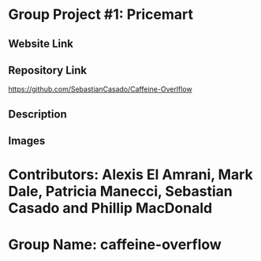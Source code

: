 # Group Project #1: Pricemart

## Website Link

## Repository Link
https://github.com/SebastianCasado/Caffeine-Overlflow

## Description




## Images
<!-- <img src="" alt=""/> -->
# Contributors: Alexis El Amrani, Mark Dale, Patricia Manecci, Sebastian Casado and Phillip MacDonald 
# Group Name:  caffeine-overflow
